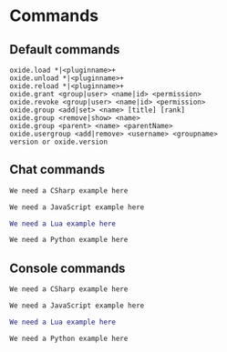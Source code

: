 # Commands

## Default commands

```
oxide.load *|<pluginname>+  
oxide.unload *|<pluginname>+  
oxide.reload *|<pluginname>+  
oxide.grant <group|user> <name|id> <permission>  
oxide.revoke <group|user> <name|id> <permission>  
oxide.group <add|set> <name> [title] [rank]  
oxide.group <remove|show> <name>  
oxide.group <parent> <name> <parentName>  
oxide.usergroup <add|remove> <username> <groupname>  
version or oxide.version
```

## Chat commands

``` csharp
We need a CSharp example here
```

``` javascript
We need a JavaScript example here
```

``` lua
We need a Lua example here
```

``` python
We need a Python example here
```

## Console commands

``` csharp
We need a CSharp example here
```

``` javascript
We need a JavaScript example here
```

``` lua
We need a Lua example here
```

``` python
We need a Python example here
```
